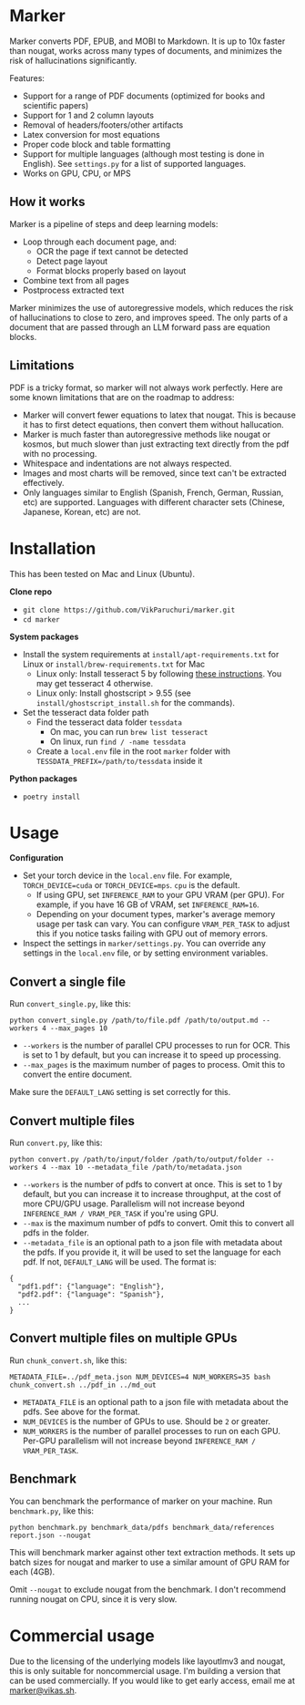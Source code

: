 # Marker

Marker converts PDF, EPUB, and MOBI to Markdown.  It is up to 10x faster than nougat, works across many types of documents, and minimizes the risk of hallucinations significantly.

Features:

- Support for a range of PDF documents (optimized for books and scientific papers)
- Support for 1 and 2 column layouts
- Removal of headers/footers/other artifacts
- Latex conversion for most equations
- Proper code block and table formatting
- Support for multiple languages (although most testing is done in English).  See `settings.py` for a list of supported languages.
- Works on GPU, CPU, or MPS

## How it works

Marker is a pipeline of steps and deep learning models:

- Loop through each document page, and:
  - OCR the page if text cannot be detected
  - Detect page layout
  - Format blocks properly based on layout
- Combine text from all pages
- Postprocess extracted text

Marker minimizes the use of autoregressive models, which reduces the risk of hallucinations to close to zero, and improves speed.  The only parts of a document that are passed through an LLM forward pass are equation blocks.

## Limitations

PDF is a tricky format, so marker will not always work perfectly.  Here are some known limitations that are on the roadmap to address:

- Marker will convert fewer equations to latex that nougat.  This is because it has to first detect equations, then convert them without hallucation.
- Marker is much faster than autoregressive methods like nougat or kosmos, but much slower than just extracting text directly from the pdf with no processing.
- Whitespace and indentations are not always respected.
- Images and most charts will be removed, since text can't be extracted effectively.
- Only languages similar to English (Spanish, French, German, Russian, etc) are supported.  Languages with different character sets (Chinese, Japanese, Korean, etc) are not.

# Installation

This has been tested on Mac and Linux (Ubuntu).

**Clone repo**

- `git clone https://github.com/VikParuchuri/marker.git`
- `cd marker`

**System packages**

- Install the system requirements at `install/apt-requirements.txt` for Linux or `install/brew-requirements.txt` for Mac
  - Linux only: Install tesseract 5 by following [these instructions](https://notesalexp.org/tesseract-ocr/html/).  You may get tesseract 4 otherwise.
  - Linux only: Install ghostscript > 9.55 (see `install/ghostscript_install.sh` for the commands).
- Set the tesseract data folder path
  - Find the tesseract data folder `tessdata`
    - On mac, you can run `brew list tesseract`
    - On linux, run `find / -name tessdata`
  - Create a `local.env` file in the root `marker` folder with `TESSDATA_PREFIX=/path/to/tessdata` inside it

**Python packages**

- `poetry install`

# Usage

**Configuration**

- Set your torch device in the `local.env` file.  For example, `TORCH_DEVICE=cuda` or `TORCH_DEVICE=mps`.  `cpu` is the default.
  - If using GPU, set `INFERENCE_RAM` to your GPU VRAM (per GPU).  For example, if you have 16 GB of VRAM, set `INFERENCE_RAM=16`.
  - Depending on your document types, marker's average memory usage per task can vary.  You can configure `VRAM_PER_TASK` to adjust this if you notice tasks failing with GPU out of memory errors.
- Inspect the settings in `marker/settings.py`.  You can override any settings in the `local.env` file, or by setting environment variables.

## Convert a single file

Run `convert_single.py`, like this:

```
python convert_single.py /path/to/file.pdf /path/to/output.md --workers 4 --max_pages 10
```

- `--workers` is the number of parallel CPU processes to run for OCR.  This is set to 1 by default, but you can increase it to speed up processing.
- `--max_pages` is the maximum number of pages to process.  Omit this to convert the entire document.

Make sure the `DEFAULT_LANG` setting is set correctly for this.

## Convert multiple files

Run `convert.py`, like this:

```
python convert.py /path/to/input/folder /path/to/output/folder --workers 4 --max 10 --metadata_file /path/to/metadata.json
```

- `--workers` is the number of pdfs to convert at once.  This is set to 1 by default, but you can increase it to increase throughput, at the cost of more CPU/GPU usage. Parallelism will not increase beyond `INFERENCE_RAM / VRAM_PER_TASK` if you're using GPU.
- `--max` is the maximum number of pdfs to convert.  Omit this to convert all pdfs in the folder.
- `--metadata_file` is an optional path to a json file with metadata about the pdfs.  If you provide it, it will be used to set the language for each pdf.  If not, `DEFAULT_LANG` will be used. The format is:

```
{
  "pdf1.pdf": {"language": "English"},
  "pdf2.pdf": {"language": "Spanish"},
  ...
}
```

## Convert multiple files on multiple GPUs

Run `chunk_convert.sh`, like this:

```
METADATA_FILE=../pdf_meta.json NUM_DEVICES=4 NUM_WORKERS=35 bash chunk_convert.sh ../pdf_in ../md_out
```

- `METADATA_FILE` is an optional path to a json file with metadata about the pdfs.  See above for the format.
- `NUM_DEVICES` is the number of GPUs to use.  Should be `2` or greater.
- `NUM_WORKERS` is the number of parallel processes to run on each GPU.  Per-GPU parallelism will not increase beyond `INFERENCE_RAM / VRAM_PER_TASK`.

## Benchmark

You can benchmark the performance of marker on your machine.  Run `benchmark.py`, like this:

```
python benchmark.py benchmark_data/pdfs benchmark_data/references report.json --nougat
```

This will benchmark marker against other text extraction methods.  It sets up batch sizes for nougat and marker to use a similar amount of GPU RAM for each (4GB).

Omit `--nougat` to exclude nougat from the benchmark.  I don't recommend running nougat on CPU, since it is very slow.

# Commercial usage

Due to the licensing of the underlying models like layoutlmv3 and nougat, this is only suitable for noncommercial usage.  I'm building a version that can be used commercially. If you would like to get early access, email me at marker@vikas.sh.